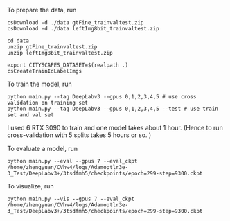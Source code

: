 To prepare the data, run
```[language=bash]
csDownload -d ./data gtFine_trainvaltest.zip
csDownload -d ./data leftImg8bit_trainvaltest.zip

cd data
unzip gtFine_trainvaltest.zip
unzip leftImg8bit_trainvaltest.zip

export CITYSCAPES_DATASET=$(realpath .)
csCreateTrainIdLabelImgs
```

To train the model, run 
```[language=bash]
python main.py --tag DeepLabv3 --gpus 0,1,2,3,4,5 # use cross validation on training set
python main.py --tag DeepLabv3 --gpus 0,1,2,3,4,5 --test # use train set and val set
```
I used 6 RTX 3090 to train and one model takes about 1 hour. (Hence to run cross-validation with 5 splits takes 5 hours or so. )

To evaluate a model, run
```[language=bash]
python main.py --eval --gpus 7 --eval_ckpt /home/zhengyuan/CVhw4/logs/Adamoptlr3e-3_Test/DeepLabv3+/3tsdfmh5/checkpoints/epoch=299-step=9300.ckpt
```

To visualize, run 
```[language=bash]
python main.py --vis --gpus 7 --eval_ckpt /home/zhengyuan/CVhw4/logs/Adamoptlr3e-3_Test/DeepLabv3+/3tsdfmh5/checkpoints/epoch=299-step=9300.ckpt
```
